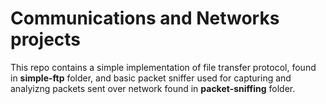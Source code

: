 # Communications and Networks projects

This repo contains a simple implementation of file transfer protocol, found in **simple-ftp** folder, and 
basic packet sniffer used for capturing and analyizng packets sent over network found in **packet-sniffing** folder.
